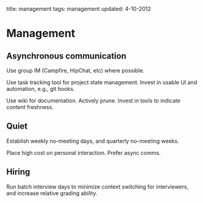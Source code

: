 title: management
tags: management
updated: 4-10-2012


# Management


## Asynchronous communication

Use group IM (Campfire, HipChat, etc) where possible.

Use task tracking tool for project state management. Invest in usable UI and automation, e.g., git hooks.

Use wiki for documentation. Actively prune. Invest in tools to indicate content freshness.


## Quiet

Establish weekly no-meeting days, and quarterly no-meeting weeks.

Place high cost on personal interaction. Prefer async comms.


## Hiring

Run batch interview days to minimize context switching for interviewers, and increase relative grading ability.






